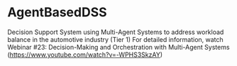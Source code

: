# AgentBasedDSS
Decision Support System using Multi-Agent Systems to address workload balance in the automotive industry (Tier 1)
For detailed information, watch Webinar #23: Decision-Making and Orchestration with Multi-Agent Systems (https://www.youtube.com/watch?v=-WPHS3SkzAY)
